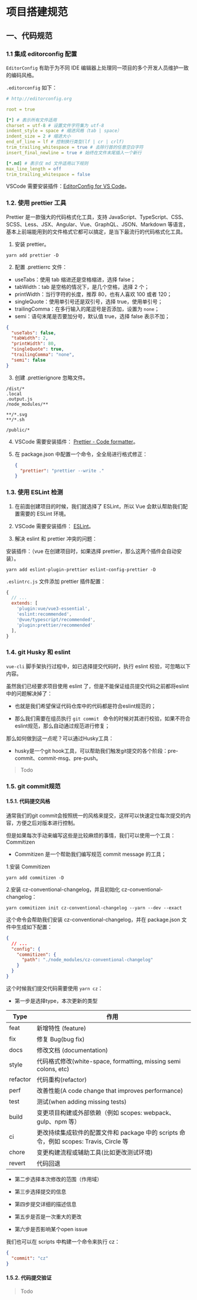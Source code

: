 # 项目搭建规范

## 一、代码规范

### 1.1 集成 editorconfig 配置

`EditorConfig` 有助于为不同 IDE 编辑器上处理同一项目的多个开发人员维护一致的编码风格。

`.editorconfig` 如下：

```yaml
# http://editorconfig.org

root = true

[*] # 表示所有文件适用
charset = utf-8 # 设置文件字符集为 utf-8
indent_style = space # 缩进风格（tab | space）
indent_size = 2 # 缩进大小
end_of_line = lf # 控制换行类型(lf | cr | crlf)
trim_trailing_whitespace = true # 去除行首的任意空白字符
insert_final_newline = true # 始终在文件末尾插入一个新行

[*.md] # 表示仅 md 文件适用以下规则
max_line_length = off
trim_trailing_whitespace = false
```

VSCode 需要安装插件：[EditorConfig for VS Code](https://marketplace.visualstudio.com/items?itemName=EditorConfig.EditorConfig)。

### 1.2. 使用 prettier 工具

Prettier 是一款强大的代码格式化工具，支持 JavaScript、TypeScript、CSS、SCSS、Less、JSX、Angular、Vue、GraphQL、JSON、Markdown 等语言，基本上前端能用到的文件格式它都可以搞定，是当下最流行的代码格式化工具。

1. 安装 prettier。

```shell
yarn add prettier -D
```

2. 配置 .prettierrc 文件：

- useTabs：使用 tab 缩进还是空格缩进，选择 false；
- tabWidth：tab 是空格的情况下，是几个空格，选择 2 个；
- printWidth：当行字符的长度，推荐 80，也有人喜欢 100 或者 120；
- singleQuote：使用单引号还是双引号，选择 true，使用单引号；
- trailingComma：在多行输入的尾逗号是否添加，设置为 `none`；
- semi：语句末尾是否要加分号，默认值 true，选择 false 表示不加；

```json
{
  "useTabs": false,
  "tabWidth": 2,
  "printWidth": 80,
  "singleQuote": true,
  "trailingComma": "none",
  "semi": false
}
```

3. 创建 .prettierignore 忽略文件。

```
/dist/*
.local
.output.js
/node_modules/**

**/*.svg
**/*.sh

/public/*
```

4. VSCode 需要安装插件： [Prettier - Code formatter](https://marketplace.visualstudio.com/items?itemName=esbenp.prettier-vscode)。

5. 在 package.json 中配置一个命令，全全局进行格式修正：

   ```json
   {
     "prettier": "prettier --write ."
   }
   ```

### 1.3. 使用 ESLint 检测

1. 在前面创建项目的时候，我们就选择了 ESLint，所以 Vue 会默认帮助我们配置需要的 ESLint 环境。

2. VSCode 需要安装插件： [ESLint](https://marketplace.visualstudio.com/items?itemName=dbaeumer.vscode-eslint)。

3. 解决 eslint 和 prettier 冲突的问题：

安装插件：（vue 在创建项目时，如果选择 prettier，那么这两个插件会自动安装）。

```shell
yarn add eslint-plugin-prettier eslint-config-prettier -D
```

`.eslintrc.js` 文件添加 prettier 插件配置：

```js
{
  // ...
  extends: [
    'plugin:vue/vue3-essential',
    'eslint:recommended',
    '@vue/typescript/recommended',
    'plugin:prettier/recommended'
  ],
}

```

### 1.4. git Husky 和 eslint

`vue-cli` 脚手架执行过程中，如已选择提交代码时，执行 eslint 校验，可忽略以下内容。

虽然我们已经要求项目使用 eslint 了，但是不能保证组员提交代码之前都将eslint中的问题解决掉了：

* 也就是我们希望保证代码仓库中的代码都是符合eslint规范的；

* 那么我们需要在组员执行 `git commit ` 命令的时候对其进行校验，如果不符合eslint规范，那么自动通过规范进行修复；

那么如何做到这一点呢？可以通过Husky工具：

* husky是一个git hook工具，可以帮助我们触发git提交的各个阶段：pre-commit、commit-msg、pre-push。

> Todo

### 1.5. git commit规范

#### 1.5.1. 代码提交风格

通常我们的git commit会按照统一的风格来提交，这样可以快速定位每次提交的内容，方便之后对版本进行控制。

但是如果每次手动来编写这些是比较麻烦的事情，我们可以使用一个工具：Commitizen

* Commitizen 是一个帮助我们编写规范 commit message 的工具；

1.安装 Commitizen

```shell
yarn add commitizen -D
```

2.安装 cz-conventional-changelog，并且初始化 cz-conventional-changelog：

```shell
yarn commitizen init cz-conventional-changelog --yarn --dev --exact
```

这个命令会帮助我们安装 cz-conventional-changelog，并在 package.json 文件中生成如下配置：

```json
{
  // ...
  "config": {
    "commitizen": {
      "path": "./node_modules/cz-conventional-changelog"
    }
  }
}
```

这个时候我们提交代码需要使用 `yarn cz`：

* 第一步是选择type，本次更新的类型

| Type     | 作用                                                         |
| -------- | ------------------------------------------------------------ |
| feat     | 新增特性 (feature)                                           |
| fix      | 修复 Bug(bug fix)                                            |
| docs     | 修改文档 (documentation)                                     |
| style    | 代码格式修改(white-space, formatting, missing semi colons, etc) |
| refactor | 代码重构(refactor)                                           |
| perf     | 改善性能(A code change that improves performance)            |
| test     | 测试(when adding missing tests)                              |
| build    | 变更项目构建或外部依赖（例如 scopes: webpack、gulp、npm 等） |
| ci       | 更改持续集成软件的配置文件和 package 中的 scripts 命令，例如 scopes: Travis, Circle 等 |
| chore    | 变更构建流程或辅助工具(比如更改测试环境)                     |
| revert   | 代码回退                                                     |

* 第二步选择本次修改的范围（作用域）

* 第三步选择提交的信息

* 第四步提交详细的描述信息

* 第五步是否是一次重大的更改

* 第六步是否影响某个open issue

我们也可以在 scripts 中构建一个命令来执行  cz：

```json
{
  "commit": "cz"
}
```

#### 1.5.2. 代码提交验证

> Todo
